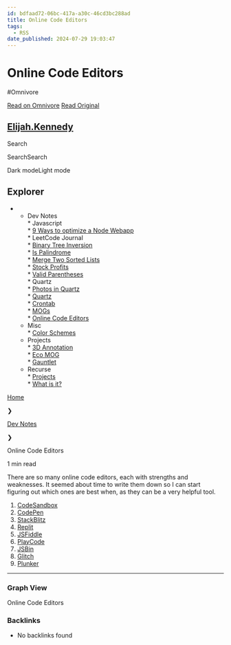 ```yaml
---
id: bdfaad72-06bc-417a-a30c-46cd3bc288ad
title: Online Code Editors
tags:
  - RSS
date_published: 2024-07-29 19:03:47
---
```


# Online Code Editors
#Omnivore

[Read on Omnivore](https://omnivore.app/me/online-code-editors-19100fd0553)
[Read Original](https://elijer.github.io/garden/Dev-Notes/Online-Code-Editors)



## [Elijah.Kennedy](https:&#x2F;&#x2F;elijer.github.io&#x2F;garden&#x2F;)

Search

SearchSearch

Dark modeLight mode

## Explorer

* * Dev Notes  
         * Javascript  
                  * [9 Ways to optimize a Node Webapp](https:&#x2F;&#x2F;elijer.github.io&#x2F;garden&#x2F;Dev-Notes&#x2F;Javascript&#x2F;9-Ways-to-optimize-a-Node-Webapp)  
         * LeetCode Journal  
                  * [Binary Tree Inversion](https:&#x2F;&#x2F;elijer.github.io&#x2F;garden&#x2F;Dev-Notes&#x2F;LeetCode-Journal&#x2F;Binary-Tree-Inversion)  
                  * [Is Palindrome](https:&#x2F;&#x2F;elijer.github.io&#x2F;garden&#x2F;Dev-Notes&#x2F;LeetCode-Journal&#x2F;Is-Palindrome)  
                  * [Merge Two Sorted Lists](https:&#x2F;&#x2F;elijer.github.io&#x2F;garden&#x2F;Dev-Notes&#x2F;LeetCode-Journal&#x2F;Merge-Two-Sorted-Lists)  
                  * [Stock Profits](https:&#x2F;&#x2F;elijer.github.io&#x2F;garden&#x2F;Dev-Notes&#x2F;LeetCode-Journal&#x2F;Stock-Profits)  
                  * [Valid Parentheses](https:&#x2F;&#x2F;elijer.github.io&#x2F;garden&#x2F;Dev-Notes&#x2F;LeetCode-Journal&#x2F;Valid-Parentheses)  
         * Quartz  
                  * [Photos in Quartz](https:&#x2F;&#x2F;elijer.github.io&#x2F;garden&#x2F;Dev-Notes&#x2F;Quartz&#x2F;Media)  
                  * [Quartz](https:&#x2F;&#x2F;elijer.github.io&#x2F;garden&#x2F;Dev-Notes&#x2F;Quartz&#x2F;Blogging-with-Quartz)  
         * [Crontab](https:&#x2F;&#x2F;elijer.github.io&#x2F;garden&#x2F;Dev-Notes&#x2F;Crontab)  
         * [MOGs](https:&#x2F;&#x2F;elijer.github.io&#x2F;garden&#x2F;Dev-Notes&#x2F;MOGs)  
         * [Online Code Editors](https:&#x2F;&#x2F;elijer.github.io&#x2F;garden&#x2F;Dev-Notes&#x2F;Online-Code-Editors)  
   * Misc  
         * [Color Schemes](https:&#x2F;&#x2F;elijer.github.io&#x2F;garden&#x2F;Misc&#x2F;Color-Schemes)  
   * Projects  
         * [3D Annotation](https:&#x2F;&#x2F;elijer.github.io&#x2F;garden&#x2F;Projects&#x2F;3D-Annotation)  
         * [Eco MOG](https:&#x2F;&#x2F;elijer.github.io&#x2F;garden&#x2F;Projects&#x2F;Eco-Mog)  
         * [Gauntlet](https:&#x2F;&#x2F;elijer.github.io&#x2F;garden&#x2F;Projects&#x2F;Gauntlet)  
   * Recurse  
         * [Projects](https:&#x2F;&#x2F;elijer.github.io&#x2F;garden&#x2F;Recurse&#x2F;Projects)  
         * [What is it?](https:&#x2F;&#x2F;elijer.github.io&#x2F;garden&#x2F;Recurse&#x2F;What-is-it)

[Home](https:&#x2F;&#x2F;elijer.github.io&#x2F;garden&#x2F;)

 ❯ 

[Dev Notes](https:&#x2F;&#x2F;elijer.github.io&#x2F;garden&#x2F;Dev-Notes&#x2F;)

 ❯ 

Online Code Editors

1 min read

There are so many online code editors, each with strengths and weaknesses. It seemed about time to write them down so I can start figuring out which ones are best when, as they can be a very helpful tool.

1. [CodeSandbox](https:&#x2F;&#x2F;codesandbox.io&#x2F;)
2. [CodePen](https:&#x2F;&#x2F;codepen.io&#x2F;)
3. [StackBlitz](https:&#x2F;&#x2F;stackblitz.com&#x2F;)
4. [Replit](https:&#x2F;&#x2F;replit.com&#x2F;)
5. [JSFiddle](https:&#x2F;&#x2F;jsfiddle.net&#x2F;)
6. [PlayCode](https:&#x2F;&#x2F;playcode.io&#x2F;)
7. [JSBin](https:&#x2F;&#x2F;jsbin.com&#x2F;?html,js,output)
8. [Glitch](https:&#x2F;&#x2F;glitch.com&#x2F;)
9. [Plunker](https:&#x2F;&#x2F;plnkr.co&#x2F;)

---

### Graph View

Online Code Editors

### Backlinks

* No backlinks found